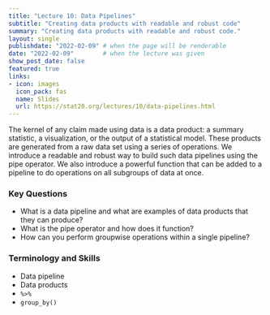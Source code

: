 ```yaml
---
title: "Lecture 10: Data Pipelines"
subtitle: "Creating data products with readable and robust code"
summary: "Creating data products with readable and robust code."
layout: single
publishdate: "2022-02-09" # when the page will be renderable
date: "2022-02-09"        # when the lecture was given
show_post_date: false
featured: true
links:
- icon: images
  icon_pack: fas
  name: Slides
  url: https://stat20.org/lectures/10/data-pipelines.html
---
```


The kernel of any claim made using data is a data product: a summary statistic, a visualization, or the output of a statistical model. These products are generated from a raw data set using a series of operations. We introduce a readable and robust way to build such data pipelines using the pipe operator. We also introduce a powerful function that can be added to a pipeline to do operations on all subgroups of data at once.

### Key Questions
- What is a data pipeline and what are examples of data products that they can produce?
- What is the pipe operator and how does it function?
- How can you perform groupwise operations within a single pipeline?


### Terminology and Skills
- Data pipeline
- Data products
- `%>%`
- `group_by()`
